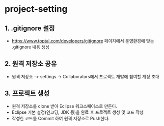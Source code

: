 # project-setting

## 1. .gitignore 설정
  * https://www.toptal.com/developers/gitignore 페이지에서 운영환경에 맞는 .gitignore 내용 생성
## 2. 원격 저장소 공유
  * 원격 저장소 -> settings -> Collaborators에서 프로젝트 개발에 참여할 계정 초대
## 3. 프로젝트 생성
  * 원격 저장소를 clone 받아 Eclipse 워크스페이스로 만든다.
  * Eclipse 기본 설정(인코딩, JDK 등)을 완료 후 프로젝트 생성 및 코드 작성
  * 작성한 코드를 Commit 하여 원격 저장소로 Push한다.
